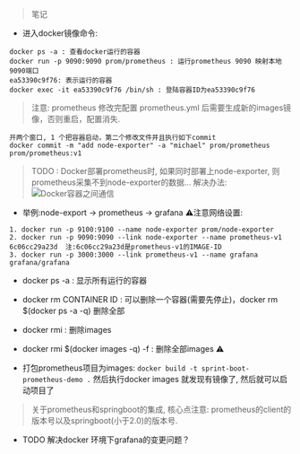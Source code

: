 > 笔记
- 进入docker镜像命令: 
```jshelllanguage
docker ps -a : 查看docker运行的容器
docker run -p 9090:9090 prom/prometheus : 运行prometheus 9090 映射本地 9090端口
ea53390c9f76: 表示运行的容器
docker exec -it ea53390c9f76 /bin/sh : 登陆容器ID为ea53390c9f76
```
> 注意: prometheus 修改完配置 prometheus.yml 后需要生成新的images镜像，否则重启，配置消失.
```jshelllanguage
开两个窗口, 1 个把容器启动，第二个修改文件并且执行如下commit
docker commit -m "add node-exporter" -a "michael" prom/prometheus prom/prometheus:v1
```

> TODO : Docker部署prometheus时, 如果同时部署上node-exporter, 则prometheus采集不到node-exporter的数据...
解决办法: ![Docker容器之间通信](https://birdben.github.io/2017/05/02/Docker/Docker%E5%AE%9E%E6%88%98%EF%BC%88%E4%BA%8C%E5%8D%81%E4%B8%83%EF%BC%89Docker%E5%AE%B9%E5%99%A8%E4%B9%8B%E9%97%B4%E7%9A%84%E9%80%9A%E4%BF%A1/)

- 举例:node-export -> prometheus -> grafana  ⚠️注意网络设置:
```jshelllanguage
1. docker run -p 9100:9100 --name node-exporter prom/node-exporter
2. docker run -p 9090:9090 --link node-exporter --name prometheus-v1 6c06cc29a23d  注:6c06cc29a23d是prometheus-v1的IMAGE-ID
3. docker run -p 3000:3000 --link prometheus-v1 --name grafana grafana/grafana
```

- docker ps -a : 显示所有运行的容器
- docker rm CONTAINER ID : 可以删除一个容器(需要先停止)，docker rm $(docker ps -a -q) 删除全部
- docker rmi : 删除images
- docker rmi $(docker images -q) -f  : 删除全部images ⚠️

- 打包prometheus项目为images: `docker build -t sprint-boot-prometheus-demo .` 然后执行docker images 就发现有镜像了, 然后就可以启动项目了

> 关于prometheus和springboot的集成, 核心点注意: prometheus的client的版本号以及springboot(小于2.0)的版本号.

- TODO 解决docker 环境下grafana的变更问题？